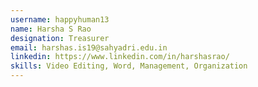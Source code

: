 ```yaml
---
username: happyhuman13
name: Harsha S Rao
designation: Treasurer
email: harshas.is19@sahyadri.edu.in
linkedin: https://www.linkedin.com/in/harshasrao/
skills: Video Editing, Word, Management, Organization
---
```

